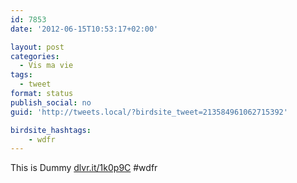 ```yaml
---
id: 7853
date: '2012-06-15T10:53:17+02:00'

layout: post
categories:
  - Vis ma vie
tags:
  - tweet
format: status
publish_social: no
guid: 'http://tweets.local/?birdsite_tweet=213584961062715392'

birdsite_hashtags:
    - wdfr
---
```


This is Dummy [dlvr.it/1k0p9C](http://dlvr.it/1k0p9C) #wdfr